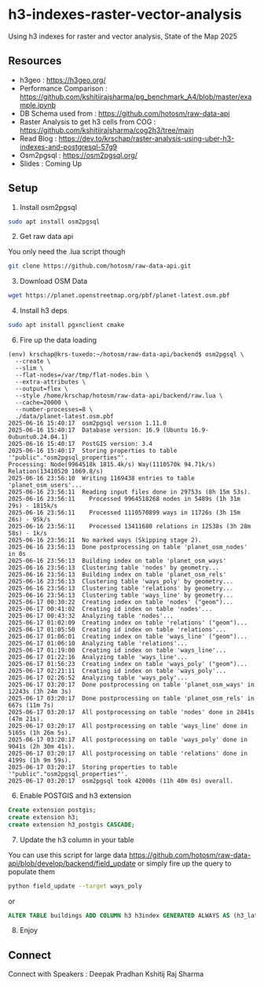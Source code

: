 # h3-indexes-raster-vector-analysis
Using h3 indexes for raster and vector analysis, State of the Map 2025


## Resources 

- h3geo : https://h3geo.org/ 
- Performance Comparison : https://github.com/kshitijrajsharma/pg_benchmark_A4/blob/master/example.ipynb
- DB Schema used from : https://github.com/hotosm/raw-data-api 
- Raster Analysis to get h3 cells from COG : https://github.com/kshitijrajsharma/cog2h3/tree/main 
- Read Blog : https://dev.to/krschap/raster-analysis-using-uber-h3-indexes-and-postgresql-57g9
- Osm2pgsql : https://osm2pgsql.org/ 
- Slides : Coming Up 

## Setup 

1. Install osm2pgsql

```bash
sudo apt install osm2pgsql
```

2. Get raw data api

You only need the .lua script though 

```bash
git clone https://github.com/hotosm/raw-data-api.git
```

3. Download OSM Data
```bash
wget https://planet.openstreetmap.org/pbf/planet-latest.osm.pbf
```

4. Install h3 deps

```bash
sudo apt install pgxnclient cmake
```

6. Fire up the data loading

```log
(env) krschap@krs-tuxedo:~/hotosm/raw-data-api/backend$ osm2pgsql \
  --create \
  --slim \
  --flat-nodes=/var/tmp/flat-nodes.bin \
  --extra-attributes \
  --output=flex \
  --style /home/krschap/hotosm/raw-data-api/backend/raw.lua \
  --cache=20000 \
  --number-processes=8 \
  ./data/planet-latest.osm.pbf
2025-06-16 15:40:17  osm2pgsql version 1.11.0
2025-06-16 15:40:17  Database version: 16.9 (Ubuntu 16.9-0ubuntu0.24.04.1)
2025-06-16 15:40:17  PostGIS version: 3.4
2025-06-16 15:40:17  Storing properties to table '"public"."osm2pgsql_properties"'.
Processing: Node(9964518k 1815.4k/s) Way(1110570k 94.71k/s) Relation(13410520 1069.8/s)
2025-06-16 23:56:10  Writing 1169438 entries to table 'planet_osm_users'...
2025-06-16 23:56:11  Reading input files done in 29753s (8h 15m 53s).                     
2025-06-16 23:56:11    Processed 9964518268 nodes in 5489s (1h 31m 29s) - 1815k/s
2025-06-16 23:56:11    Processed 1110570899 ways in 11726s (3h 15m 26s) - 95k/s
2025-06-16 23:56:11    Processed 13411680 relations in 12538s (3h 28m 58s) - 1k/s
2025-06-16 23:56:11  No marked ways (Skipping stage 2).
2025-06-16 23:56:13  Done postprocessing on table 'planet_osm_nodes' in 0s
2025-06-16 23:56:13  Building index on table 'planet_osm_ways'
2025-06-16 23:56:13  Clustering table 'nodes' by geometry...
2025-06-16 23:56:13  Building index on table 'planet_osm_rels'
2025-06-16 23:56:13  Clustering table 'ways_poly' by geometry...
2025-06-16 23:56:13  Clustering table 'relations' by geometry...
2025-06-16 23:56:13  Clustering table 'ways_line' by geometry...
2025-06-17 00:30:22  Creating index on table 'nodes' ("geom")...
2025-06-17 00:41:02  Creating id index on table 'nodes'...
2025-06-17 00:43:32  Analyzing table 'nodes'...
2025-06-17 01:02:09  Creating index on table 'relations' ("geom")...
2025-06-17 01:05:50  Creating id index on table 'relations'...
2025-06-17 01:06:01  Creating index on table 'ways_line' ("geom")...
2025-06-17 01:06:10  Analyzing table 'relations'...
2025-06-17 01:19:00  Creating id index on table 'ways_line'...
2025-06-17 01:22:16  Analyzing table 'ways_line'...
2025-06-17 01:56:23  Creating index on table 'ways_poly' ("geom")...
2025-06-17 02:21:11  Creating id index on table 'ways_poly'...
2025-06-17 02:26:52  Analyzing table 'ways_poly'...
2025-06-17 03:20:17  Done postprocessing on table 'planet_osm_ways' in 12243s (3h 24m 3s)
2025-06-17 03:20:17  Done postprocessing on table 'planet_osm_rels' in 667s (11m 7s)
2025-06-17 03:20:17  All postprocessing on table 'nodes' done in 2841s (47m 21s).
2025-06-17 03:20:17  All postprocessing on table 'ways_line' done in 5165s (1h 26m 5s).
2025-06-17 03:20:17  All postprocessing on table 'ways_poly' done in 9041s (2h 30m 41s).
2025-06-17 03:20:17  All postprocessing on table 'relations' done in 4199s (1h 9m 59s).
2025-06-17 03:20:17  Storing properties to table '"public"."osm2pgsql_properties"'.
2025-06-17 03:20:17  osm2pgsql took 42000s (11h 40m 0s) overall.
```
6. Enable POSTGIS and h3 extension
```sql
Create extension postgis;
create extension h3;
create extension h3_postgis CASCADE;
```


7. Update the h3 column in your table

You can use this script for large data https://github.com/hotosm/raw-data-api/blob/develop/backend/field_update or simply fire up the query to populate them

```bash
python field_update --target ways_poly
```
or 
```sql
ALTER TABLE buildings ADD COLUMN h3 h3index GENERATED ALWAYS AS (h3_lat_lng_to_cell(ST_Centroid(geom), 6)) STORED;
```

8. Enjoy 

## Connect 

Connect with Speakers : 
Deepak Pradhan 
Kshitij Raj Sharma 
